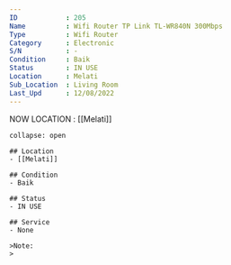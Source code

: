 ```yaml
---
ID            : 205
Name          : Wifi Router TP Link TL-WR840N 300Mbps
Type          : Wifi Router
Category      : Electronic
S/N           : -
Condition     : Baik
Status        : IN USE
Location      : Melati
Sub_Location  : Living Room
Last_Upd      : 12/08/2022
---
```



NOW LOCATION : [[Melati]]

```ad-History
collapse: open

## Location
- [[Melati]]

## Condition
- Baik

## Status
- IN USE

## Service
- None

>Note:
>


```
